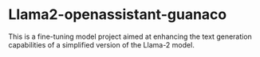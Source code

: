 # Llama2-openassistant-guanaco
This is a fine-tuning model project aimed at enhancing the text generation capabilities of a simplified version of the Llama-2 model.
